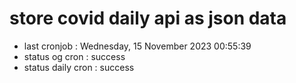 # store covid daily api as json data

- last cronjob : Wednesday, 15 November 2023 00:55:39
- status og cron : success
- status daily cron : success
      
      